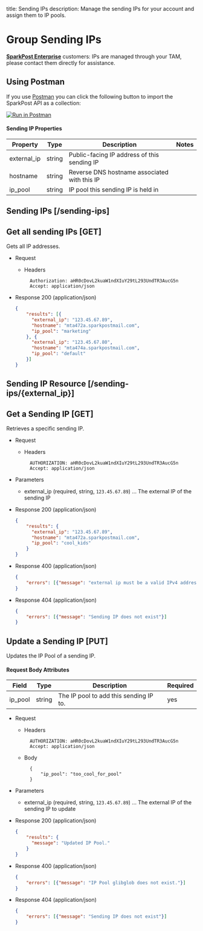 title: Sending IPs
description: Manage the sending IPs for your account and assign them to IP pools.

# Group Sending IPs

<div class="alert alert-info"><strong><a href="https://www.sparkpost.com/enterprise-email/">SparkPost Enterprise</a></strong> customers: IPs are managed through your TAM, please contact them directly for assistance.</div>

## Using Postman

If you use [Postman](https://www.getpostman.com/) you can click the following button to import the SparkPost API as a collection:

[![Run in Postman](https://s3.amazonaws.com/postman-static/run-button.png)](https://app.getpostman.com/run-collection/5d9ae743a661a15d64bb)

#### Sending IP Properties

| Property   | Type    | Description | Notes |
|------------|---------|-------------|-------|
| external_ip | string | Public-facing IP address of this sending IP | |
| hostname | string | Reverse DNS hostname associated with this IP | |
| ip_pool | string | IP pool this sending IP is held in | |

## Sending IPs [/sending-ips]

## Get all sending IPs [GET]

Gets all IP addresses.

+ Request

    + Headers

            Authorization: aHR0cDovL2kuaW1ndXIuY29tL293UndTR3AucG5n
            Accept: application/json

+ Response 200 (application/json)

    ```json
    {
        "results": [{
          "external_ip": "123.45.67.89",
          "hostname": "mta472a.sparkpostmail.com",
          "ip_pool": "marketing"
        }, {
          "external_ip": "123.45.67.80",
          "hostname": "mta474a.sparkpostmail.com",
          "ip_pool": "default"
        }]
    }
    ```

## Sending IP Resource [/sending-ips/{external_ip}]

## Get a Sending IP [GET]

Retrieves a specific sending IP.

+ Request

    + Headers

            AUTHORIZATION: aHR0cDovL2kuaW1ndXIuY29tL293UndTR3AucG5n
            Accept: application/json

+ Parameters

  + external_ip (required, string, `123.45.67.89`) ... The external IP of the sending IP


+ Response 200 (application/json)

    ```json
    {
        "results": {
          "external_ip": "123.45.67.89",
          "hostname": "mta472a.sparkpostmail.com",
          "ip_pool": "cool_kids"
        }
    }

    ```

+ Response 400 (application/json)

    ```json
    {
        "errors": [{"message": "external ip must be a valid IPv4 address"}]
    }
    ```

+ Response 404 (application/json)

    ```json
    {
        "errors": [{"message": "Sending IP does not exist"}]
    }
    ```

## Update a Sending IP [PUT]

Updates the IP Pool of a sending IP.

#### Request Body Attributes

| Field          | Type           | Description                                | Required      |
|----------------|----------------|--------------------------------------------|---------------|
| ip_pool        | string         | The IP pool to add this sending IP to.     | yes           |


+ Request

    + Headers

            AUTHORIZATION: aHR0cDovL2kuaW1ndXIuY29tL293UndTR3AucG5n
            Accept: application/json

    + Body

            {
                "ip_pool": "too_cool_for_pool"
            }

+ Parameters

  + external_ip (required, string, `123.45.67.89`) ... The external IP of the sending IP to update


+ Response 200 (application/json)

    ```json
    {
        "results": {
          "message": "Updated IP Pool."
        }
    }
    ```

+ Response 400 (application/json)

    ```json
    {
        "errors": [{"message": "IP Pool glibglob does not exist."}]
    }
    ```

+ Response 404 (application/json)

    ```json
    {
        "errors": [{"message": "Sending IP does not exist"}]
    }
    ```
